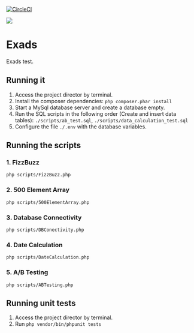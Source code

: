 [![CircleCI](https://circleci.com/gh/gabrielanhaia/exads/tree/master.svg?style=svg&circle-token=4d4445a2f5a510fd9f0d4084359db3748ef8cb75)](https://circleci.com/gh/gabrielanhaia/exads/tree/master)

![](https://img.shields.io/badge/test-passing-green)

# Exads
Exads test.

## Running it

1. Access the project director by terminal.
2. Install the composer dependencies: ```php composer.phar install``` 
3. Start a MySql database server and create a database empty.
3. Run the SQL scripts in the following order (Create and insert data tables): ```./scripts/ab_test.sql```, ```./scripts/data_calculation_test.sql```
4. Configure the file ```./.env``` with the database variables.

## Running the scripts

### 1. FizzBuzz
```php scripts/FizzBuzz.php```

### 2. 500 Element Array
```php scripts/500ElementArray.php```

### 3. Database Connectivity
```php scripts/DBConectivity.php```

### 4. Date Calculation
```php scripts/DateCalculation.php```

### 5. A/B Testing
```php scripts/ABTesting.php```

## Running unit tests

1. Access the project director by terminal.
2. Run ```php vendor/bin/phpunit tests```
